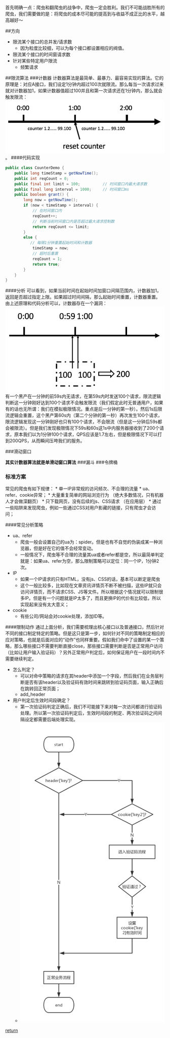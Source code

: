 首先明确一点：爬虫和翻爬虫的战争中，爬虫一定会胜利。我们不可能战胜所有的爬虫，我们需要做的是：将爬虫的成本尽可能的提高到与收益不成正比的水平，越高越好～

##方向
* 限流某个接口的总并发/请求数
    * 因为粒度比较细，可以为每个接口都设置相应的阀值。
* 限流某个接口的时间窗请求数
* 针对某些特定用户限流
    * 频繁请求
    
##限流算法
###计数器
计数器算法是最简单、最暴力、最容易实现的算法。它的原理是：对应A接口，我们设定1分钟内超过100次就限流。那么每当一次请求过来就对计数器加1，如果计数器值超过100并且和第一次请求还在1分钟内，那么就会触发限流：
![](/assets/2016-09-01_20_31_28.jpg)。
####代码实现
```java
public class CounterDemo {
	public long timeStamp = getNowTime();
	public int reqCount = 0;
	public final int limit = 100;          // 时间窗口内最大请求数
	public final long interval = 1000;     // 时间窗口ms
	public boolean grant() {
		long now = getNowTime();
		if (now < timeStamp + interval) {
			// 在时间窗口内
			reqCount++;
			// 判断当前时间窗口内是否超过最大请求控制数
			return reqCount <= limit;
		}
		else {
	       // 每隔1分钟重置起始时间和计数器
			timeStamp = now;
			// 超时后重置
			reqCount = 1;
			return true;
		}
	}
}
```
####分析
可以看到，如果当前时间在起始时间加窗口间隔范围内，计数器加1，返回是否超过指定上限。如果超过时间间隔，那么起始时间重置，计数器重置。
由上述原理和代码分析可以，计数器存在一个漏洞：
![](/assets/2016-09-01_20_35_21.jpg)
有一个黑产在一分钟的前59s内无请求，在第59s内时发送100个请求，限流逻辑判断这一分钟刚好达到100个请求不会触发限流（我们假定此时无普通用户，如果有的话也无所谓：我们在模拟极限情况。重点是后一分钟的第一秒）。然后1s后限流逻辑会重置，这个黑产第60s内（第二个分钟的第一秒）再次发生100个请求，限流逻辑发现这一分钟刚好也只有100个请求，不会限流（但是这一分钟后59s都会被限流）。但是我们发现极限情况下59s和60s这1s中内服务器接收到了200个请求，原本我们以为1分钟100个请求，QPS应该是1.7左右，但是极限情况下可以打到200QPS，从而瞬间压垮我们的服务。

###滑动窗口

**其实计数器算法就是单滑动窗口算法**
###漏斗
###令牌桶

### 标准方案
常见的爬虫有如下规律：
    * 单一IP非常规的访问频次、不合理的流量
    * ua、refer、cookie异常；
    * 大量重复简单的网站浏览行为 （绝大多数情况，只有机器人才会做深翻页）
    * 只下载网页，没有后续的js、CSS请求 （在应用层）
    * 通过一些陷阱来发现爬虫，例如一些通过CSS对用户影藏的链接，只有爬虫才会访问；

####常见分析策略
* ua、refer
    * 爬虫一般会设置自己的ua为：spider。但是也有不自觉的伪装成某一种浏览器，但是好在它的值不会经常变动。
    * 一般情况下，爬虫等不合理的流量其ua或者refer都是空，所以最简单判定就是：如果ua、refer为空，那么限制策略可以定位：同一个IP，1分钟2次。
* IP
    * 如果一个IP请求的只有HTML，没有js、CSS的话，基本可以断定是爬虫
    * 这个一般比较多，比如现在文章资讯详情页不断不被扫描，这些IP就只会访问详情页，而不请求CSS、JS等文件。所以根据这个情况就可以限制很多IP。但是有一个问题就是IP太多了，而且更换IP的代价有比较低，所以实现起来没有太大意义；
* cookie
    * 有些公司/网站会对cookie处理，添加ID等。
    
####限制动作
通过上面分析，我们需要梳理出核心接口以及普通接口，然后针对不同的接口制定特定的策略。但是这只是第一步，如何针对不同的策略制定相应的应对策略，也就是后面对应的“动作”也同样重要。假如我们命中了设置的某一个策略，那么哪些接口不需要判断直接close，那些接口需要判断是否是正常用户访问（比如让用户输入验证码）？另外正常用户判定后，如何保证用户在一段时间内不需要继续判定。
* 怎么判定？
    * 可以对命中策略的请求在其header中添加一个字段，然后我们在业务层判断是否有该header以及验证码有效时间来跳转到验证码页面，输入正确后在跳转回正常页面；
    * add_header
* 用户判定后生效时间段确定？
    * 第一次验证码判定正确后，我们不可能接下来对每一次访问都进行验证码处理。所以第一次验证码判定后，生效时间段的制定、两次验证码之间间隔设定都需要后端处理实现。
    * ![](/assets/linit.png)

[return](README.md)